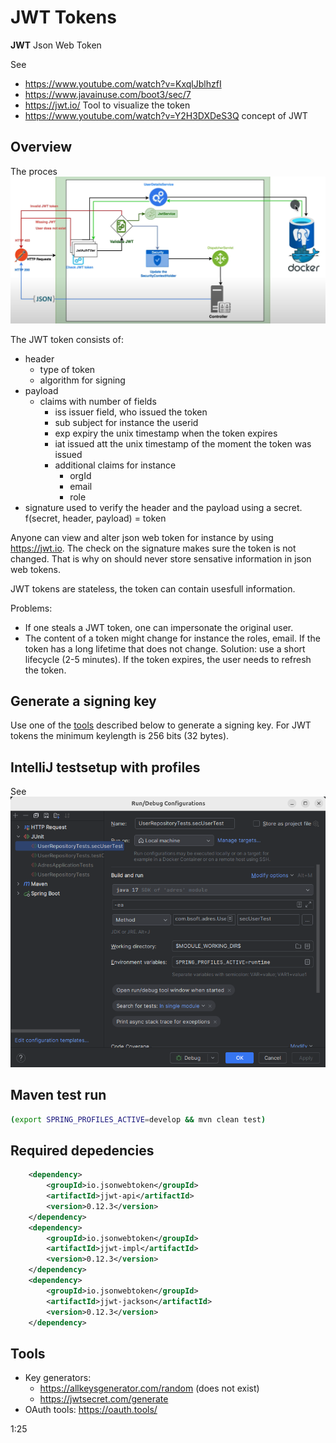 # JWT Tokens

**JWT** Json Web Token

See 
- https://www.youtube.com/watch?v=KxqlJblhzfI
- https://www.javainuse.com/boot3/sec/7
- https://jwt.io/ Tool to visualize the token
- https://www.youtube.com/watch?v=Y2H3DXDeS3Q concept of JWT

## Overview

The proces
![image](images/jwt-token-processing.png) 

The JWT token consists of:
- header 
  - type of token
  - algorithm for signing
- payload
  - claims with number of fields
    - iss issuer field, who issued the token
    - sub subject for instance the userid
    - exp expiry the unix timestamp when the token expires
    - iat issued att the unix timestamp of the moment the token was issued
    - additional claims for instance
      - orgId
      - email
      - role
- signature used to verify the header and the payload using a secret. f(secret, header, payload) = token

Anyone can view and alter json web token for instance by using https://jwt.io. The check on the signature makes sure the token is not changed.
That is why on should never store sensative information in json web tokens.

JWT tokens are stateless, the token can contain usesfull information.

Problems:
- If one steals a JWT token, one can impersonate the original user.
- The content of a token might change for instance the roles, email. If the token has a long lifetime that does not change. Solution: use a short lifecycle (2-5 minutes). If the token expires, the user needs to refresh the token.

## Generate a signing key
Use one of the [tools](#Tools) described below to generate a signing key.
For JWT tokens the minimum keylength is 256 bits (32 bytes).


## IntelliJ testsetup with profiles

See
![image](./images/Intellij-testconfig.png)

## Maven test run

```bash
(export SPRING_PROFILES_ACTIVE=develop && mvn clean test)
```

## Required depedencies

```xml
    <dependency>
        <groupId>io.jsonwebtoken</groupId>
        <artifactId>jjwt-api</artifactId>
        <version>0.12.3</version>
    </dependency>
    <dependency>
        <groupId>io.jsonwebtoken</groupId>
        <artifactId>jjwt-impl</artifactId>
        <version>0.12.3</version>
    </dependency>
    <dependency>
        <groupId>io.jsonwebtoken</groupId>
        <artifactId>jjwt-jackson</artifactId>
        <version>0.12.3</version>
    </dependency>
```

## Tools

- Key generators: 
  - https://allkeysgenerator.com/random (does not exist)
  - https://jwtsecret.com/generate 
- OAuth tools: https://oauth.tools/


1:25
